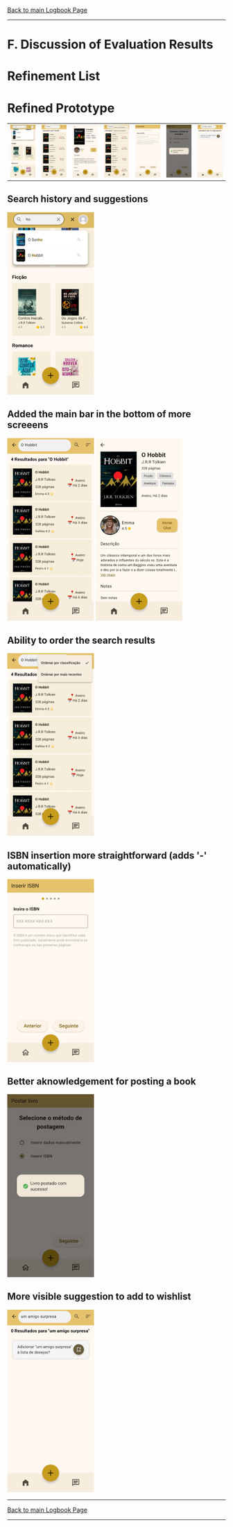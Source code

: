 [Back to main Logbook Page](../hci_logbook.md)

---

# F. Discussion of Evaluation Results


# Refinement List

# Refined Prototype
<table>
    <tr>
        <td>
            <img src="images/03.jpg" width="200">
        </td>
        <td>
            <img src="images/04.jpg" width="200">
        </td>
        <td>
            <img src="images/05.jpg" width="200">
        </td>
        <td>
            <img src="images/06.jpg" width="200">
        </td>
        <td>
            <img src="images/09.jpg" width="200">
        </td>
        <td>
            <img src="images/16.jpg" width="200">
        </td>
        <td>
            <img src="images/17.jpg" width="200">
        </td>
    </tr>
</table>

## Search history and suggestions
<img src="images/03.jpg" width="200">

## Added the main bar in the bottom of more screeens
<img src="images/04.jpg" width="200">
<img src="images/05.jpg" width="200">

## Ability to order the search results
<img src="images/06.jpg" width="200">

## ISBN insertion more straightforward (adds '-' automatically)
<img src="images/09.jpg" width="200">

## Better aknowledgement for posting a book
<img src="images/16.jpg" width="200">

## More visible suggestion to add to wishlist
<img src="images/17.jpg" width="200">

---
[Back to main Logbook Page](../hci_logbook.md)

---